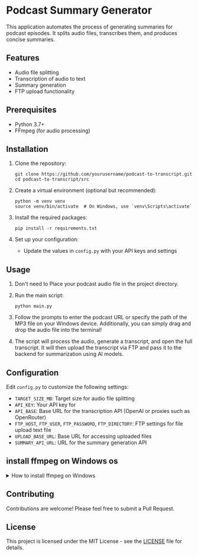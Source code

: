 # Podcast Summary Generator

This application automates the process of generating summaries for podcast episodes. It splits audio files, transcribes them, and produces concise summaries.

## Features

- Audio file splitting
- Transcription of audio to text
- Summary generation
- FTP upload functionality

## Prerequisites

- Python 3.7+
- FFmpeg (for audio processing)

## Installation

1. Clone the repository:
   ```
   git clone https://github.com/yourusername/podcast-to-transcript.git
   cd podcast-to-transcript/src
   ```

2. Create a virtual environment (optional but recommended):
   ```
   python -m venv venv
   source venv/bin/activate  # On Windows, use `venv\Scripts\activate`
   ```

3. Install the required packages:
   ```
   pip install -r requirements.txt
   ```

4. Set up your configuration:
   - Update the values in `config.py` with your API keys and settings

## Usage

1. Don't need to Place your podcast audio file in the project directory.

2. Run the main script:
   ```
   python main.py
   ```

3. Follow the prompts to enter the podcast URL or specify the path of the MP3 file on your Windows device. Additionally, you can simply drag and drop the audio file into the terminal!

4. The script will process the audio, generate a transcript, and open the full transcript. It will then upload the transcript via FTP and pass it to the backend for summarization using AI models.

## Configuration

Edit `config.py` to customize the following settings:

- `TARGET_SIZE_MB`: Target size for audio file splitting
- `API_KEY`: Your API key for
- `API_BASE`: Base URL for the transcription API (OpenAI or proxies such as OpenRouter)
- `FTP_HOST`, `FTP_USER`, `FTP_PASSWORD`, `FTP_DIRECTORY`: FTP settings for file upload text file
- `UPLOAD_BASE_URL`: Base URL for accessing uploaded files
- `SUMMARY_API_URL`: URL for the summary generation API

## install ffmpeg on Windows os
<details>
  <summary>How to install ffmpeg on Windows</summary>
  1. **Download FFmpeg**:
   - Go to https://github.com/BtbN/FFmpeg-Builds/releases
   - Download the latest "ffmpeg-master-latest-win64-gpl.zip"

2. **Extract the Files**:
   - Create a folder at `C:\ffmpeg`
   - Extract the downloaded zip file
   - Inside the extracted folder, find the `bin` folder
   - Copy all files from the `bin` folder to `C:\ffmpeg`

3. **Add to System PATH**:
   - Press Win + X and select "System"
   - Click "Advanced system settings"
   - Click "Environment Variables"
   - Under "System variables", find and select "Path"
   - Click "Edit"
   - Click "New"
   - Add `C:\ffmpeg`
   - Click "OK" on all windows

4. **Verify Installation**:
   - Open a new Command Prompt
   - Type `ffmpeg -version`
   - If you see version information, FFmpeg is successfully installed


After installation, restart your os. The pydub warning should be resolved.

</details>


## Contributing

Contributions are welcome! Please feel free to submit a Pull Request.

## License

This project is licensed under the MIT License - see the [LICENSE](LICENSE) file for details.
